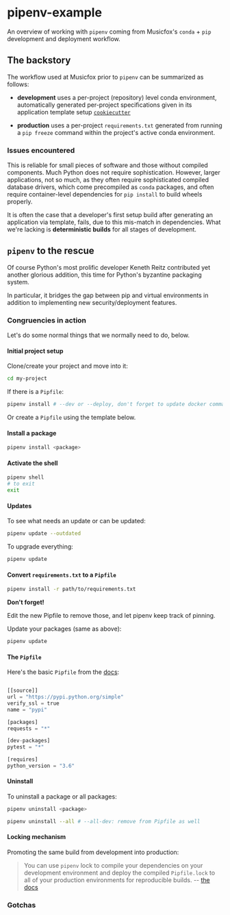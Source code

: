 # pipenv-example

An overview of working with `pipenv` coming from Musicfox's `conda` + `pip`
development and deployment workflow.

## The backstory

The workflow used at Musicfox prior to `pipenv` can be summarized as follows:

- **development** uses a per-project (repository) level conda environment,
automatically generated per-project specifications given in its application
template setup [`cookiecutter`](https://github.com/cookiecutter/cookiecutter)

- **production** uses a per-project `requirements.txt` generated from running
a `pip freeze` command within the project's active conda environment. 


### Issues encountered

This is reliable for small pieces of software and those without compiled 
components. Much Python does not require sophistication. However,
larger applications, not so much, as they often require sophisticated 
compiled database drivers, which come precompiled as `conda` packages, and 
often require container-level dependencies for `pip install` to build wheels
properly.

It is often the case that a developer's first setup build after generating
an application via template, fails, due to this mis-match in dependencies. What
we're lacking is **deterministic builds** for all stages of development.

## `pipenv` to the rescue

Of course Python's most prolific developer Keneth Reitz contributed yet another
glorious addition, this time for Python's byzantine packaging system.

In particular, it bridges the gap between pip and virtual environments in
addition to implementing new security/deployment features.

### Congruencies in action

Let's do some normal things that we normally need to do, below.
#### Initial project setup

Clone/create your project and move into it:

```bash
cd my-project
```

If there is a `Pipfile`:

```bash
pipenv install # --dev or --deploy, don't forget to update docker commands!
```

Or create a `Pipfile` using the template below.

#### Install a package
```bash
pipenv install <package>
```

#### Activate the shell
```bash
pipenv shell
# to exit
exit
```

#### Updates

To see what needs an update or can be updated:

```bash
pipenv update --outdated
```

To upgrade everything:
```bash
pipenv update
```
#### Convert `requirements.txt` to a `Pipfile`

```bash
pipenv install -r path/to/requirements.txt
```
**Don't forget!** 

Edit the new Pipfile to remove those, and let pipenv keep track of pinning.

Update your packages (same as above):

```bash
pipenv update 
```

#### The `Pipfile`

Here's the basic `Pipfile` from the [docs](https://pipenv.kennethreitz.org/en/latest/basics/#example-pipenv-workflow):

```python

[[source]]
url = "https://pypi.python.org/simple"
verify_ssl = true
name = "pypi"

[packages]
requests = "*"

[dev-packages]
pytest = "*"

[requires]
python_version = "3.6"

```
#### Uninstall

To uninstall a package or all packages:
```bash
pipenv uninstall <package>

pipenv uninstall --all # --all-dev: remove from Pipfile as well
```

#### Locking mechanism

Promoting the same build from development into production:

> You can use `pipenv` lock to compile your dependencies on your development 
> environment and deploy the compiled `Pipfile.lock` to all of your production
> environments for reproducible builds.
\-\- [the docs](https://pipenv.kennethreitz.org/en/latest/basics/#example-pipenv-workflow)

### Gotchas


